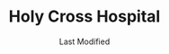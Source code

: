 ---
layout: location-page
date: Last Modified
description: "Local COVID-19 testing is available at Holy Cross Hospital in Taos, New Mexico, USA."
permalink: "locations/new-mexico/taos/holy-cross-hospital/"
tags:
  - locations
  - new-mexico
title: Holy Cross Hospital 
uniqueName: holy-cross-hospital
state: New Mexico
stateAbbr: NM
hood: "Taos"
address: "1397 Weimer Road"
city: "Taos"
zip: "87571"
zipsNearby: "81120 81126 81129 81138 81141 81148 81152 81091 87510 87516 87511 87512 87513 87514 87712 87515 87517 87518 87519 87713 87521 87576 87522 87714 87715 87523 87578 87524 87012 87527 87710 87718 87529 87530 87531 87532 87533 87537 87535 87722 87723 87539 87701 87745 87544 87545 87551 87728 87548 87731 87732 87734 87549 87552 87553 87554 87556 87736 87557 87558 87742 87562 87564 87565 87566 87567 87501 87502 87503 87504 87505 87506 87507 87509 87592 87594 87729 87747 87525 87571 87580 87573 87574 87575 87577 87749 87543 87579 87581 87582 87735 87752 87750 87753 87064 81134 81153" 
mapUrl: "http://maps.apple.com/?q=Holy+Cross+Hospital&address=1397+Weimer+Road,Taos,New+Mexico,87571"
locationType: Drive-thru
phone: "800-755-6236"
website: "https://holycrossmedicalcenter.org/"
onlineBooking: undefined
closed: undefined
closedUpdate: April 21st, 2020
notes: "Requires phone screen."
days: Contact for hours of operation.
ctaMessage: Learn more
ctaUrl: "https://holycrossmedicalcenter.org/"
---